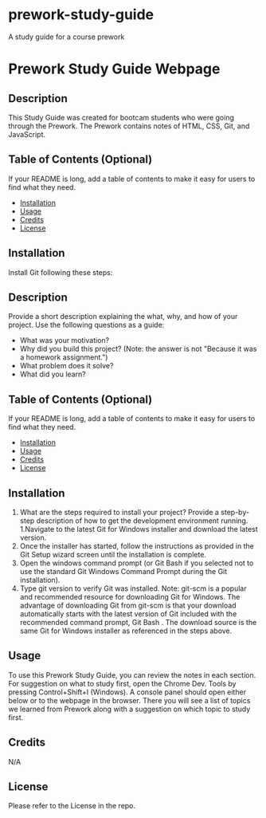 # prework-study-guide
A study guide for a course prework

# Prework Study Guide Webpage

## Description

This Study Guide was created for bootcam students who were going through the Prework. 
The Prework contains notes of HTML, CSS, Git, and JavaScript.


## Table of Contents (Optional)

If your README is long, add a table of contents to make it easy for users to find what they need.

- [Installation](#installation)
- [Usage](#usage)
- [Credits](#credits)
- [License](#license)

## Installation

Install Git following these steps:
 <Your-Project-Title>

## Description

Provide a short description explaining the what, why, and how of your project. Use the following questions as a guide:

- What was your motivation?
- Why did you build this project? (Note: the answer is not "Because it was a homework assignment.")
- What problem does it solve?
- What did you learn?

## Table of Contents (Optional)

If your README is long, add a table of contents to make it easy for users to find what they need.

- [Installation](#installation)
- [Usage](#usage)
- [Credits](#credits)
- [License](#license)

## Installation

1. What are the steps required to install your project? Provide a step-by-step description of how to get the development environment running.
1.Navigate to the latest Git for Windows installer and download the latest version.
2. Once the installer has started, follow the instructions as provided in the Git Setup wizard screen until the installation is complete.
3. Open the windows command prompt (or Git Bash if you selected not to use the standard Git Windows Command Prompt during the Git installation).
4. Type git version to verify Git was installed.
Note: git-scm is a popular and recommended resource for downloading Git for Windows. The advantage of downloading Git from git-scm is that your download automatically starts with the latest version of Git included with the recommended command prompt, Git Bash . The download source is the same Git for Windows installer as referenced in the steps above.

## Usage

To use this Prework Study Guide, you can review the notes in each section. For suggestion on what to study first, open the Chrome Dev. Tools by pressing Control+Shift+I (Windows). A console panel should open either below or to the webpage in the browser. There you will see a list of topics we learned from Prework along with a suggestion on which topic to study first. 

## Credits

N/A
## License

Please refer to the License in the repo.



